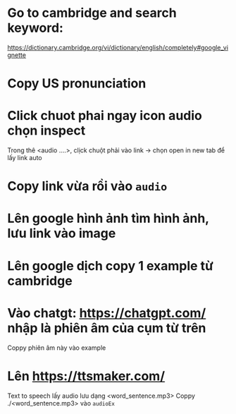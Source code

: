 # Go to cambridge and search keyword: 
https://dictionary.cambridge.org/vi/dictionary/english/completely#google_vignette
# Copy US pronunciation
# Click chuot phai ngay icon audio chọn inspect
Trong thê <audio ....>, clịck chuột phải vào link -> chọn open in new tab để lấy link auto
# Copy link vừa rồi vào `audio`
# Lên google hình ảnh tìm hình ảnh, lưu link vào image
# Lên google dịch copy 1 example từ cambridge
# Vào chatgt: https://chatgpt.com/  nhập là phiên âm của cụm từ trên
Coppy phiên âm này vào example
# Lên https://ttsmaker.com/
Text to speech lấy audio lưu dạng <word_sentence.mp3>
Coppy ./<word_sentence.mp3> vào `audioEx`
